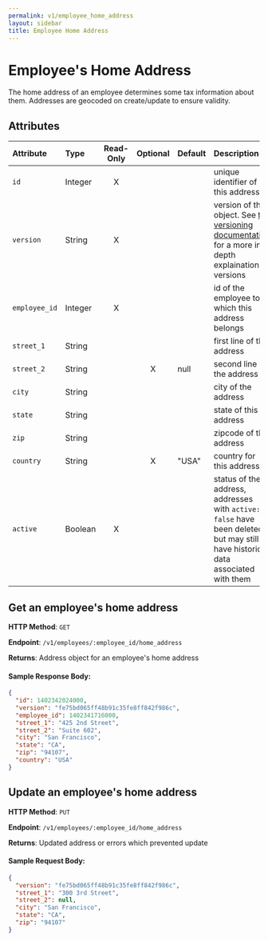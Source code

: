 ```yaml
---
permalink: v1/employee_home_address
layout: sidebar
title: Employee Home Address
---
```


# Employee's Home Address

The home address of an employee determines some tax information about them. Addresses are geocoded on create/update to ensure validity.

## Attributes

| Attribute                     | Type              | Read-Only | Optional | Default | Description
| :----------                   |:-------------     |:---------:|:--------:|:--------|:-------------
| `id`                          | Integer           |     X     |          |         | unique identifier of this address
| `version`                     | String            |     X     |          |         | version of this object. See <a href="/v1/considerations/versioning">the versioning documentation</a> for a more in depth explaination of versions
| `employee_id`                 | Integer           |     X     |          |         | id of the employee to which this address belongs
| `street_1`                    | String            |           |          |         | first line of the address
| `street_2`                    | String            |           |    X     | null    | second line of the address
| `city`                        | String            |           |          |         | city of the address
| `state`                       | String            |           |          |         | state of this address
| `zip`                         | String            |           |          |         | zipcode of this address
| `country`                     | String            |           |    X     | "USA"   | country for this address
| `active`                      | Boolean           |     X     |          |         | status of the address, addresses with `active: false` have been deleted, but may still have historical data associated with them

## Get an employee's home address

**HTTP Method**: `GET`

**Endpoint**: `/v1/employees/:employee_id/home_address`

**Returns**: Address object for an employee's home address

#### Sample Response Body:

```json
{
  "id": 1402342024000,
  "version": "fe75bd065ff48b91c35fe8ff842f986c",
  "employee_id": 1402341716000,
  "street_1": "425 2nd Street",
  "street_2": "Suite 602",
  "city": "San Francisco",
  "state": "CA",
  "zip": "94107",
  "country": "USA"
}
```

## Update an employee's home address

**HTTP Method**: `PUT`

**Endpoint**: `/v1/employees/:employee_id/home_address`

**Returns**: Updated address or errors which prevented update

#### Sample Request Body:

```json
{
  "version": "fe75bd065ff48b91c35fe8ff842f986c",
  "street_1": "300 3rd Street",
  "street_2": null,
  "city": "San Francisco",
  "state": "CA",
  "zip": "94107"
}
```
